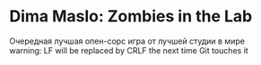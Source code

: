 # Dima Maslo: Zombies in the Lab
Очередная лучшая опен-сорс игра от лучшей студии в мире<br>
warning: LF will be replaced by CRLF the next time Git touches it
